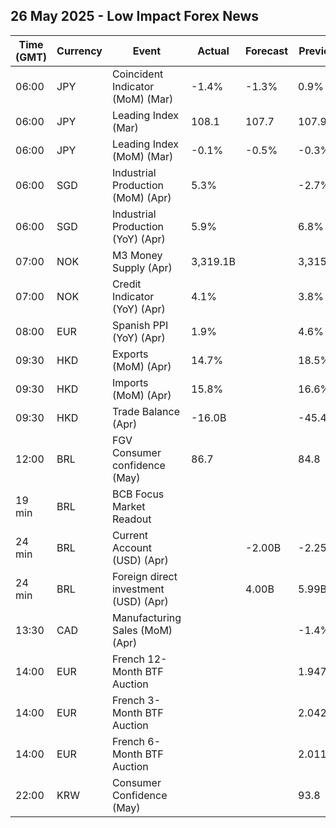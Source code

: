 ## 26 May 2025 - Low Impact Forex News

| Time (GMT) | Currency | Event | Actual | Forecast | Previous |
|------|----------|-------|--------|----------|----------|
| 06:00 | JPY | Coincident Indicator (MoM) (Mar) | -1.4% | -1.3% | 0.9% |
| 06:00 | JPY | Leading Index (Mar) | 108.1 | 107.7 | 107.9 |
| 06:00 | JPY | Leading Index (MoM) (Mar) | -0.1% | -0.5% | -0.3% |
| 06:00 | SGD | Industrial Production (MoM) (Apr) | 5.3% |  | -2.7% |
| 06:00 | SGD | Industrial Production (YoY) (Apr) | 5.9% |  | 6.8% |
| 07:00 | NOK | M3 Money Supply (Apr) | 3,319.1B |  | 3,315.9B |
| 07:00 | NOK | Credit Indicator (YoY) (Apr) | 4.1% |  | 3.8% |
| 08:00 | EUR | Spanish PPI (YoY) (Apr) | 1.9% |  | 4.6% |
| 09:30 | HKD | Exports (MoM) (Apr) | 14.7% |  | 18.5% |
| 09:30 | HKD | Imports (MoM) (Apr) | 15.8% |  | 16.6% |
| 09:30 | HKD | Trade Balance (Apr) | -16.0B |  | -45.4B |
| 12:00 | BRL | FGV Consumer confidence (May) | 86.7 |  | 84.8 |
| 19 min | BRL | BCB Focus Market Readout |  |  |  |
| 24 min | BRL | Current Account (USD) (Apr) |  | -2.00B | -2.25B |
| 24 min | BRL | Foreign direct investment (USD) (Apr) |  | 4.00B | 5.99B |
| 13:30 | CAD | Manufacturing Sales (MoM) (Apr) |  |  | -1.4% |
| 14:00 | EUR | French 12-Month BTF Auction |  |  | 1.947% |
| 14:00 | EUR | French 3-Month BTF Auction |  |  | 2.042% |
| 14:00 | EUR | French 6-Month BTF Auction |  |  | 2.011% |
| 22:00 | KRW | Consumer Confidence (May) |  |  | 93.8 |
